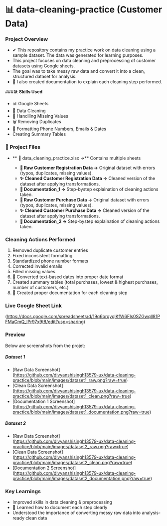 # 📊 data-cleaning-practice (Customer Data)

### **Project Overview**
- ✔ This repository contains my practice work on data cleaning using a sample dataset. The data was generated for learning purposes.
- This project focuses on data cleaning and preprocessing of customer datasets using Google sheets.
- The goal was to take messy raw data and convert it into a clean, structured dataset for analysis.
- 📝 I also created documentation to explain each cleaning step performed.
  
###🛠 **Skills Used**
- 📊 Google Sheets
- 🔧 Data Cleaning
- 🔧 Handlling Missing Values
- 🗑 Removing Duplicates
- 📆 Formatting Phone Numbers, Emails & Dates
- Creating Summary Tables

### 📁 **Project Files**
- ** 📂 data_cleaning_practice.xlsx ->** Contains multiple sheets
  
  - **📝 Raw Customer Registration Data ->** Original dataset with errors (typos, duplicates, missing values).
  - **✨ Cleaned Customer Registration Data ->** Cleaned version of the dataset after applying transformations.
  - **📝 Documentation_1 ->** Step-bystep explaination of cleaning actions taken.
  - **📝 Raw Customer Purchase Data ->** Original dataset with errors (typos, duplicates, missing values).
  - **✨ Cleaned Customer Purchase Data ->** Cleaned version of the dataset after applying transformations.
  - **📝 Documentation_2 ->** Step-bystep explaination of cleaning actions taken.

### **Cleaning Actions Performed**
1. Removed duplicate customer entries
2. Fixed inconsistent formatting
3. Standardized phone number formats
4. Corrected invalid emails
5. Filled missing values
6. 📆 Converted text-based dates into proper date format
7. Created summary tables (total purchases, lowest & highest purchases, number of customers, etc.)
8. 📝 Created proper documentation for each cleaning step

### **Live Google Sheet Link**
(https://docs.google.com/spreadsheets/d/19q6brgvglKfW6FIs0SZGwqll81PFMaCmQ_lPr97x9t8/edit?usp=sharing)

### **Preview**
Below are screenshots from the projet:

##### **Dataset 1**
- [Raw Data Screenshot] <br>(https://github.com/divyanshisingh13579-ux/data-cleaning-practice/blob/main/images/dataset1_raw.png?raw=true)
- [Clean Data Screenshot] <br>(https://github.com/divyanshisingh13579-ux/data-cleaning-practice/blob/main/images/dataset1_clean.png?raw=true)
- [Documentation 1 Screenshot] <br>(https://github.com/divyanshisingh13579-ux/data-cleaning-practice/blob/main/images/dataset1_documentation.png?raw=true)

##### **Dataset 2**
- [Raw Data Screenshot] <br>(https://github.com/divyanshisingh13579-ux/data-cleaning-practice/blob/main/images/dataset2_raw.png?raw=true)
- [Clean Data Screenshot] <br>(https://github.com/divyanshisingh13579-ux/data-cleaning-practice/blob/main/images/dataset2_clean.png?raw=true)
- [Documentation 2 Screenshot] <br>(https://github.com/divyanshisingh13579-ux/data-cleaning-practice/blob/main/images/dataset2_documentation.png?raw=true)

### **Key Learnings**
- Improved skills in data cleaning & preprocessing
- 📝 Learned how to document each step clearly
- Understood the importance of converting messy raw data into analysis-ready clean data
